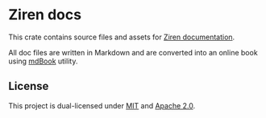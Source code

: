 # Ziren docs

This crate contains source files and assets for [Ziren documentation](https://docs.zkm.io).

All doc files are written in Markdown and are converted into an online book using [mdBook](https://github.com/rust-lang/mdBook) utility.

## License
This project is dual-licensed under [MIT](../LICENSE-MIT) and [Apache 2.0](../LICENSE-APACHE).
